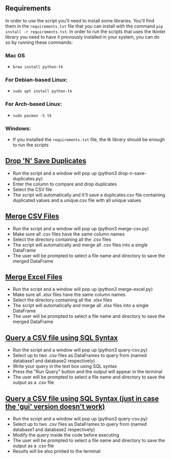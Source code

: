 ## Requirements

In order to use the script you'll need to install some libraries. You'll find them in the `requirements.txt` file that you can install with the command `pip install -r requirements.txt`. In order to run the scripts that uses the tkinter library you need to have it previously installed in your system, you can do so by running these commands:

### Mac OS

- `brew install python-tk`

### For Debian-based Linux:

- `sudo apt install python-tk`

### For Arch-based Linux:

- `sudo pacman -S tk`

### Windows:

- If you installed the `requirements.txt` file, the tk library should be enough to run the scripts

## [Drop 'N' Save Duplicates](drop-n-save-duplicates.py)

- Run the script and a window will pop up (python3 drop-n-save-duplicates.py)
- Enter the column to compare and drop duplicates
- Select the CSV file
- The script will automatically and it'll save a duplicates.csv file containing duplicated values and a unique.csv file with all unique values

## [Merge CSV Files](merge-csv.py)

- Run the script and a window will pop up (python3 merge-csv.py)
- Make sure all .csv files have the same column names
- Select the directory containing all the .csv files
- The script will automatically and merge all .csv files into a single DataFrame
- The user will be prompted to select a file name and directory to save the merged DataFrame

## [Merge Excel Files](merge-excel.py)

- Run the script and a window will pop up (python3 merge-excel.py)
- Make sure all .xlsx files have the same column names
- Select the directory containing all the .xlsx files
- The script will automatically and merge all .xlsx files into a single DataFrame
- The user will be prompted to select a file name and directory to save the merged DataFrame

## [Query a CSV file using SQL Syntax](query-csv-gui.py)

- Run the script and a window will pop up (python3 query-csv.py)
- Select up to two .csv files as DataFrames to query from (named database1 and database2 respectively)
- Write your query in the text box using SQL syntax
- Press the "Run Query" button and the output will appear in the terminal
- The user will be prompted to select a file name and directory to save the output as a .csv file

## [Query a CSV file using SQL Syntax (just in case the 'gui' version doesn't work)](query-csv.py)

- Run the script and a window will pop up (python3 query-csv.py)
- Select up to two .csv files as DataFrames to query from (named database1 and database2 respectively)
- Modify the query inside the code before executing
- The user will be prompted to select a file name and directory to save the output as a .csv file
- Results will be also printed to the terminal
